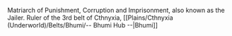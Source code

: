 Matriarch of Punishment, Corruption and Imprisonment, also known as the Jailer. Ruler of the 3rd belt of Cthnyxia, [[Plains/Cthnyxia (Underworld)/Belts/Bhumi/-- Bhumi Hub --|Bhumi]] 